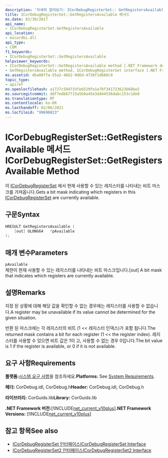 ```yaml
---
description: '자세히 알아보기: ICorDebugRegisterSet:: GetRegistersAvailable 메서드'
title: ICorDebugRegisterSet::GetRegistersAvailable 메서드
ms.date: 03/30/2017
api_name:
- ICorDebugRegisterSet.GetRegistersAvailable
api_location:
- mscordbi.dll
api_type:
- COM
f1_keywords:
- ICorDebugRegisterSet::GetRegistersAvailable
helpviewer_keywords:
- ICorDebugRegisterSet::GetRegistersAvailable method [.NET Framework debugging]
- GetRegistersAvailable method, ICorDebugRegisterSet interface [.NET Framework debugging]
ms.assetid: 4ba08ffa-55a2-4662-9d6d-4738f1db60c9
topic_type:
- apiref
ms.openlocfilehash: a1727c594733fe6529fe1e78f341723623b68be2
ms.sourcegitcommit: ddf7edb67715a5b9a45e3dd44536dabc153c1de0
ms.translationtype: MT
ms.contentlocale: ko-KR
ms.lasthandoff: 02/06/2021
ms.locfileid: "99690823"
---
```

# <a name="icordebugregistersetgetregistersavailable-method"></a><span data-ttu-id="b01c6-103">ICorDebugRegisterSet::GetRegistersAvailable 메서드</span><span class="sxs-lookup"><span data-stu-id="b01c6-103">ICorDebugRegisterSet::GetRegistersAvailable Method</span></span>

<span data-ttu-id="b01c6-104">이 [ICorDebugRegisterSet](icordebugregisterset-interface.md) 에서 현재 사용할 수 있는 레지스터를 나타내는 비트 마스크를 가져옵니다.</span><span class="sxs-lookup"><span data-stu-id="b01c6-104">Gets a bit mask indicating which registers in this [ICorDebugRegisterSet](icordebugregisterset-interface.md) are currently available.</span></span>  
  
## <a name="syntax"></a><span data-ttu-id="b01c6-105">구문</span><span class="sxs-lookup"><span data-stu-id="b01c6-105">Syntax</span></span>  
  
```cpp  
HRESULT GetRegistersAvailable (  
    [out] ULONG64   *pAvailable  
);  
```  
  
## <a name="parameters"></a><span data-ttu-id="b01c6-106">매개 변수</span><span class="sxs-lookup"><span data-stu-id="b01c6-106">Parameters</span></span>  

 `pAvailable`  
 <span data-ttu-id="b01c6-107">제한이 현재 사용할 수 있는 레지스터를 나타내는 비트 마스크입니다.</span><span class="sxs-lookup"><span data-stu-id="b01c6-107">[out] A bit mask that indicates which registers are currently available.</span></span>  
  
## <a name="remarks"></a><span data-ttu-id="b01c6-108">설명</span><span class="sxs-lookup"><span data-stu-id="b01c6-108">Remarks</span></span>  

 <span data-ttu-id="b01c6-109">지정 된 상황에 대해 해당 값을 확인할 수 없는 경우에는 레지스터를 사용할 수 없습니다.</span><span class="sxs-lookup"><span data-stu-id="b01c6-109">A register may be unavailable if its value cannot be determined for the given situation.</span></span>  
  
 <span data-ttu-id="b01c6-110">반환 된 마스크에는 각 레지스터의 비트 (1 << 레지스터 인덱스)가 포함 됩니다.</span><span class="sxs-lookup"><span data-stu-id="b01c6-110">The returned mask contains a bit for each register (1 << the register index).</span></span> <span data-ttu-id="b01c6-111">레지스터를 사용할 수 있으면 비트 값은 1이 고, 사용할 수 없는 경우 0입니다.</span><span class="sxs-lookup"><span data-stu-id="b01c6-111">The bit value is 1 if the register is available, or 0 if it is not available.</span></span>  
  
## <a name="requirements"></a><span data-ttu-id="b01c6-112">요구 사항</span><span class="sxs-lookup"><span data-stu-id="b01c6-112">Requirements</span></span>  

 <span data-ttu-id="b01c6-113">**플랫폼:**[시스템 요구 사항](../../get-started/system-requirements.md)을 참조하세요.</span><span class="sxs-lookup"><span data-stu-id="b01c6-113">**Platforms:** See [System Requirements](../../get-started/system-requirements.md).</span></span>  
  
 <span data-ttu-id="b01c6-114">**헤더:** CorDebug.idl, CorDebug.h</span><span class="sxs-lookup"><span data-stu-id="b01c6-114">**Header:** CorDebug.idl, CorDebug.h</span></span>  
  
 <span data-ttu-id="b01c6-115">**라이브러리:** CorGuids.lib</span><span class="sxs-lookup"><span data-stu-id="b01c6-115">**Library:** CorGuids.lib</span></span>  
  
 <span data-ttu-id="b01c6-116">**.NET Framework 버전:**[!INCLUDE[net_current_v10plus](../../../../includes/net-current-v10plus-md.md)]</span><span class="sxs-lookup"><span data-stu-id="b01c6-116">**.NET Framework Versions:** [!INCLUDE[net_current_v10plus](../../../../includes/net-current-v10plus-md.md)]</span></span>  
  
## <a name="see-also"></a><span data-ttu-id="b01c6-117">참고 항목</span><span class="sxs-lookup"><span data-stu-id="b01c6-117">See also</span></span>

- [<span data-ttu-id="b01c6-118">ICorDebugRegisterSet 인터페이스</span><span class="sxs-lookup"><span data-stu-id="b01c6-118">ICorDebugRegisterSet Interface</span></span>](icordebugregisterset-interface.md)
- [<span data-ttu-id="b01c6-119">ICorDebugRegisterSet2 인터페이스</span><span class="sxs-lookup"><span data-stu-id="b01c6-119">ICorDebugRegisterSet2 Interface</span></span>](icordebugregisterset2-interface.md)
